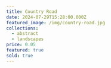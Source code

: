 ```yaml
---
title: Country Road
date: 2024-07-29T15:28:00.000Z
featured_image: /img/country-road.jpg
collections:
  - abstract
  - landscapes
price: 0.05
featured: true
sold: true
---
```

